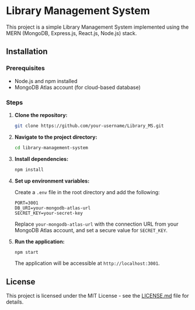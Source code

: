 # Library Management System

This project is a simple Library Management System implemented using the MERN (MongoDB, Express.js, React.js, Node.js) stack.

## Installation

### Prerequisites

- Node.js and npm installed
- MongoDB Atlas account (for cloud-based database)

### Steps

1. **Clone the repository:**

    ```bash
    git clone https://github.com/your-username/Library_MS.git
    ```

2. **Navigate to the project directory:**

    ```bash
    cd library-management-system
    ```

3. **Install dependencies:**

    ```bash
    npm install
    ```

4. **Set up environment variables:**

    Create a `.env` file in the root directory and add the following:

    ```env
    PORT=3001
    DB_URI=your-mongodb-atlas-url
    SECRET_KEY=your-secret-key
    ```

    Replace `your-mongodb-atlas-url` with the connection URL from your MongoDB Atlas account, and set a secure value for `SECRET_KEY`.

5. **Run the application:**

    ```bash
    npm start
    ```

    The application will be accessible at `http://localhost:3001`.


## License

This project is licensed under the MIT License - see the [LICENSE.md](LICENSE.md) file for details.

